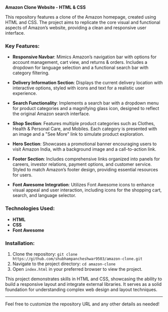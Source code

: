 **Amazon Clone Website - HTML & CSS**

This repository features a clone of the Amazon homepage, created using HTML and CSS. The project aims to replicate the core visual and functional aspects of Amazon’s website, providing a clean and responsive user interface.

### Key Features:

- **Responsive Navbar**: Mimics Amazon’s navigation bar with options for account management, cart view, and returns & orders. Includes a dropdown for language selection and a functional search bar with category filtering.

- **Delivery Information Section**: Displays the current delivery location with interactive options, styled with icons and text for a realistic user experience.

- **Search Functionality**: Implements a search bar with a dropdown menu for product categories and a magnifying glass icon, designed to reflect the original Amazon search interface.

- **Shop Section**: Features multiple product categories such as Clothes, Health & Personal Care, and Mobiles. Each category is presented with an image and a "See More" link to simulate product exploration.

- **Hero Section**: Showcases a promotional banner encouraging users to visit Amazon India, with a background image and a call-to-action link.

- **Footer Section**: Includes comprehensive links organized into panels for careers, investor relations, payment options, and customer service. Styled to match Amazon’s footer design, providing essential resources for users.

- **Font Awesome Integration**: Utilizes Font Awesome icons to enhance visual appeal and user interaction, including icons for the shopping cart, search, and language selector.

### Technologies Used:
- **HTML**
- **CSS**
- **Font Awesome**

### Installation:
1. Clone the repository: `git clone https://github.com/shubhampancheshwar9503/amazon-clone.git`
2. Navigate to the project directory: `cd amazon-clone`
3. Open `index.html` in your preferred browser to view the project.

This project demonstrates skills in HTML and CSS, showcasing the ability to build a responsive layout and integrate external libraries. It serves as a solid foundation for understanding complex web design and layout techniques.

---

Feel free to customize the repository URL and any other details as needed!
